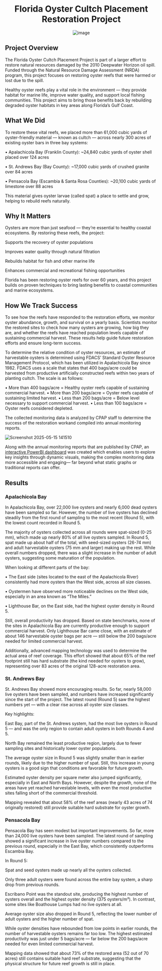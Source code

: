 <div align="center">

# Florida Oyster Cultch Placement Restoration Project
![image](https://github.com/user-attachments/assets/cb25f261-554f-47d6-87db-dea5f3840572)

</div>

## Project Overview
The Florida Oyster Cultch Placement Project is part of a larger effort to restore natural resources damaged by the 2010 Deepwater Horizon oil spill. Funded through the Natural Resource Damage Assessment (NRDA) program, this project focuses on restoring oyster reefs that were harmed or lost due to the spill.

Healthy oyster reefs play a vital role in the environment — they provide habitat for marine life, improve water quality, and support local fishing communities. This project aims to bring those benefits back by rebuilding degraded oyster habitats in key areas along Florida’s Gulf Coast.

## What We Did
To restore these vital reefs, we placed more than 61,000 cubic yards of oyster-friendly material — known as cultch — across nearly 300 acres of existing oyster bars in three bay systems:

•	Apalachicola Bay (Franklin County): ~24,840 cubic yards of oyster shell placed over 124 acres

•	St. Andrews Bay (Bay County): ~17,000 cubic yards of crushed granite over 84 acres

•	Pensacola Bay (Escambia & Santa Rosa Counties): ~20,100 cubic yards of limestone over 88 acres

This material gives oyster larvae (called spat) a place to settle and grow, helping to rebuild reefs naturally.

## Why It Matters
Oysters are more than just seafood — they’re essential to healthy coastal ecosystems. By restoring these reefs, the project:

Supports the recovery of oyster populations

Improves water quality through natural filtration

Rebuilds habitat for fish and other marine life

Enhances commercial and recreational fishing opportunities

Florida has been restoring oyster reefs for over 60 years, and this project builds on proven techniques to bring lasting benefits to coastal communities and marine ecosystems.

## How We Track Success
To see how the reefs have responded to the restoration efforts, we monitor oyster abundance, growth, and survival on a yearly basis. Scientists monitor the restored sites to check how many oysters are growing, how big they are, and whether the reefs have reached population levels capable of sustaining commercial harvest. These results help guide future restoration efforts and ensure long-term success.

To determine the relative condition of oyster resources, an estimate of harvestable oysters is determined using FDACS’ Standard Oyster Resource Management Protocol, which has been utilized in Apalachicola Bay since 1982. FDACS uses a scale that states that 400 bags/acre could be harvested from productive artificially constructed reefs within two years of planting cultch. The scale is as follows: 

•	More than 400 bags/acre = Healthy oyster reefs capable of sustaining commercial harvest.
•	More than 200 bags/acre = Oyster reefs capable of sustaining limited harvest.
•	Less than 200 bags/acre = Below level necessary to support commercial harvest.
•	Less than 100 bags/acre = Oyster reefs considered depleted.

The collected monitoring data is analyzed by CPAP staff to determine the success of the restoration workand compiled into annual monitoring reports.

![Screenshot 2025-05-15 141510](https://github.com/user-attachments/assets/fc778dc5-0492-43ee-a7d9-2d50f60f37f8)

Along with the annual monitoring reports that are published by CPAP, an [interactive PowerBI dashboard](https://app.powerbi.com/view?r=eyJrIjoiODhhZGQxZmYtYjYzYy00MTQ0LWI3M2EtZmE3NzdlODdlOGE3IiwidCI6ImI2MjAxOTYwLTQ1YmEtNGI3OC1iMDgwLWYxYzQzM2ZmNmUzNiIsImMiOjZ9) was created which enables users to explore key insights through dynamic visuals, making the complex monitoring data more accessible and engaging— far beyond what static graphs or traditional reports can offer.

## Results

### Apalachicola Bay
In Apalachicola Bay, over 22,000 live oysters and nearly 6,000 dead oysters have been sampled so far. However, the number of live oysters has declined steadily from the first round of sampling to the most recent (Round 5), with the lowest count recorded in Round 5.

The majority of oysters collected across all rounds were spat-sized (0-25 mm), which made up nearly 80% of all live oysters sampled. In Round 5, spat made up about half of the total, with seed-sized oysters (26-74 mm) and adult harvestable oysters (75 mm and larger) making up the rest. While overall numbers dropped, there was a slight increase in the number of adult oysters, suggesting some maturation of the population.

When looking at different parts of the bay:

• The East side (sites located to the east of the Apalachicola River) consistently had more oysters than the West side, across all size classes.

• Oystermen have observed more noticeable declines on the West side, especially in an area known as “The Miles.”

• Lighthouse Bar, on the East side, had the highest oyster density in Round 5.

Still, overall productivity has dropped. Based on state benchmarks, none of the sites in Apalachicola Bay are currently productive enough to support commercial harvest. Only Lighthouse Bar came close, with an estimate of about 146 harvestable oyster bags per acre — still below the 200 bags/acre needed for limited commercial harvest.

Additionally, advanced mapping technology was used to determine the actual area of reef coverage. This effort showed that about 65% of the reef footprint still has hard substrate (the kind needed for oysters to grow), representing over 83 acres of the original 128-acre restoration area.

### St. Andrews Bay
St. Andrews Bay showed more encouraging results. So far, nearly 58,000 live oysters have been sampled, and numbers have increased significantly since the start of the project. The latest round (Round 5) saw the highest numbers yet — with a clear rise across all oyster size classes.

Key highlights:

East Bay, part of the St. Andrews system, had the most live oysters in Round 5 — and was the only region to contain adult oysters in both Rounds 4 and 5.

North Bay remained the least productive region, largely due to fewer sampling sites and historically lower oyster populations.

The average oyster size in Round 5 was slightly smaller than in earlier rounds, likely due to the higher number of spat. Still, this increase in young oysters is a good sign that conditions are favorable for future growth.

Estimated oyster density per square meter also jumped significantly, especially in East and North Bays. However, despite the growth, none of the areas have yet reached harvestable levels, with even the most productive sites falling short of the commercial threshold.

Mapping revealed that about 58% of the reef areas (nearly 43 acres of 74 originally restored) still provide suitable hard substrate for oyster growth.

### Pensacola Bay
Pensacola Bay has seen modest but important improvements. So far, more than 24,000 live oysters have been sampled. The latest round of sampling showed a significant increase in live oyster numbers compared to the previous round, especially in the East Bay, which consistently outperforms Escambia Bay.

In Round 5:

Spat and seed oysters made up nearly all the oysters collected.

Only three adult oysters were found across the entire bay system, a sharp drop from previous rounds.

Escribano Point was the standout site, producing the highest number of oysters overall and the highest oyster density (375 oysters/m²). In contrast, some sites like Boathouse Lumps had no live oysters at all.

Average oyster size also dropped in Round 5, reflecting the lower number of adult oysters and the higher number of spat.

While oyster densities have rebounded from low points in earlier rounds, the number of harvestable oysters remains far too low. The highest estimated productivity was just under 5 bags/acre — far below the 200 bags/acre needed for even limited commercial harvest.

Mapping data showed that about 73% of the restored area (52 out of 70 acres) still contains suitable hard reef substrate, suggesting that the physical structure for future reef growth is still in place.
